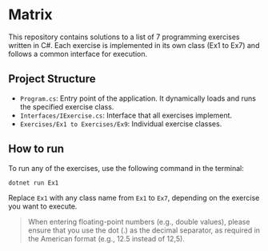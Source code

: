 # Matrix

This repository contains solutions to a list of 7 programming exercises written in C#. Each exercise is implemented in its own class (Ex1 to Ex7) and follows a common interface for execution.

## Project Structure

- `Program.cs`: Entry point of the application. It dynamically loads and runs the specified exercise class.
- `Interfaces/IExercise.cs`: Interface that all exercises implement.
- `Exercises/Ex1 to Exercises/Ex9`: Individual exercise classes.

## How to run
To run any of the exercises, use the following command in the terminal:
```
dotnet run Ex1
```
Replace `Ex1` with any class name from `Ex1` to `Ex7`, depending on the exercise you want to execute.

> When entering floating-point numbers (e.g., double values), please ensure that you use the dot (.) as the decimal separator, as required in the American format (e.g., 12.5 instead of 12,5).